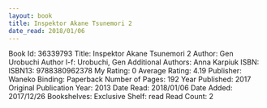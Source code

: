 ```yaml
---
layout: book
title: Inspektor Akane Tsunemori 2
date_read: 2018/01/06
---
```


Book Id: 36339793
Title: Inspektor Akane Tsunemori 2
Author: Gen Urobuchi
Author l-f: Urobuchi, Gen
Additional Authors: Anna Karpiuk
ISBN: 
ISBN13: 9788380962378
My Rating: 0
Average Rating: 4.19
Publisher: Waneko
Binding: Paperback
Number of Pages: 192
Year Published: 2017
Original Publication Year: 2013
Date Read: 2018/01/06
Date Added: 2017/12/26
Bookshelves: 
Exclusive Shelf: read
Read Count: 2

